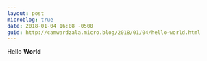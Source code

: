 ```yaml
---
layout: post
microblog: true
date: 2018-01-04 16:08 -0500
guid: http://camwardzala.micro.blog/2018/01/04/hello-world.html
---
```

Hello **World**
